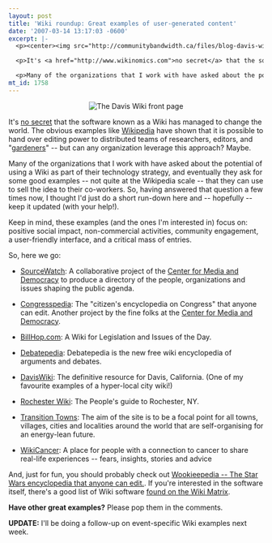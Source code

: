 ```yaml
---
layout: post
title: 'Wiki roundup: Great examples of user-generated content'
date: '2007-03-14 13:17:03 -0600'
excerpt: |-
  <p><center><img src="http://communitybandwidth.ca/files/blog-davis-wiki2.jpg" alt="The Davis Wiki front page" /></center></p>

  <p>It's <a href="http://www.wikinomics.com">no secret</a> that the software known as a Wiki has managed to change the world. The obvious examples like <a href="http://en.wikipedia.org">Wikipedia</a> have shown that it is possible to hand over editing power to distributed teams of researchers, editors, and "<a href="http://www.eu.socialtext.net/exchange/index.cgi?wiki_gardening_tips">gardeners</a>" -- but can any organization leverage this approach? Maybe. </p>

  <p>Many of the organizations that I work with have asked about the potential of using a Wiki as part of their technology strategy, and eventually they ask for some good examples -- not quite at the Wikipedia scale -- that they can use to sell the idea to their co-workers. So, having answered that question a few times now, I thought I'd just do a short run-down here and -- hopefully -- keep it updated (with your help!). </p>
mt_id: 1758
---
```

<p><center><img src="http://communitybandwidth.ca/files/blog-davis-wiki2.jpg" alt="The Davis Wiki front page" /></center></p>

<p>It's <a href="http://www.wikinomics.com">no secret</a> that the software known as a Wiki has managed to change the world. The obvious examples like <a href="http://en.wikipedia.org">Wikipedia</a> have shown that it is possible to hand over editing power to distributed teams of researchers, editors, and "<a href="http://www.eu.socialtext.net/exchange/index.cgi?wiki_gardening_tips">gardeners</a>" -- but can any organization leverage this approach? Maybe. </p>

<p>Many of the organizations that I work with have asked about the potential of using a Wiki as part of their technology strategy, and eventually they ask for some good examples -- not quite at the Wikipedia scale -- that they can use to sell the idea to their co-workers. So, having answered that question a few times now, I thought I'd just do a short run-down here and -- hopefully -- keep it updated (with your help!). </p>

<p>Keep in mind, these examples (and the ones I'm interested in) focus on: positive social impact, non-commercial activities, community engagement, a user-friendly interface, and a critical mass of entries.</p>

<p>So, here we go:</p>

<ul>
<li><p><a href="http://www.sourcewatch.org/index.php?title=SourceWatch">SourceWatch</a>: A collaborative project of the <a href="http://www.prwatch.org/">Center for Media and Democracy</a> to produce a directory of the people, organizations and issues shaping the public agenda.</p></li>
<li><p><a href="http://www.sourcewatch.org/index.php?title=Congresspedia">Congresspedia</a>: The "citizen's encyclopedia on Congress" that anyone can edit. Another project by the fine folks at the <a href="http://www.prwatch.org/">Center for Media and Democracy</a>.</p></li>
<li><p><a href="http://www.billhop.com/">BillHop.com</a>: A Wiki for Legislation and Issues of the Day.</p></li>
<li><p><a href="http://debatepedia.com">Debatepedia</a>: Debatepedia is the new free wiki encyclopedia of arguments and debates.</p></li>
<li><p><a href="http://daviswiki.org/">DavisWiki</a>: The definitive resource for Davis, California. (One of my favourite examples of a hyper-local city wiki!)</p></li>
<li><p><a href="http://rocwiki.org/Front_Page">Rochester Wiki</a>: The People's guide to Rochester, NY.</p></li>
<li><p><a href="http://www.transitiontowns.org/">Transition Towns</a>: The aim of the site is to be a focal point for all towns, villages, cities and localities around the world that are self-organising for an energy-lean future.</p></li>
<li><p><a href="http://www.wikicancer.org/">WikiCancer</a>: A place for people with a connection to cancer to share real-life experiences -- fears, insights, stories and advice</p></li>
</ul>

<p>And, just for fun, you should probably check out <a href="http://starwars.wikia.com/">Wookieepedia -- The Star Wars encyclopedia that anyone can edit.</a>. If you're interested in the software itself, there's a good list of Wiki software <a href="http://www.wikimatrix.org/">found on the Wiki Matrix</a>.</p>

<p><strong>Have other great examples?</strong> Please pop them in the comments.</p>

<p><strong>UPDATE:</strong> I'll be doing a follow-up on event-specific Wiki examples next week. </p>
